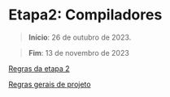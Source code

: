 # Etapa2: Compiladores

> **Início**: 26 de outubro de 2023.

> **Fim**: 13 de novembro de 2023

[Regras da etapa 2](https://moodle.ufrgs.br/pluginfile.php/6321067/mod_resource/content/9/E2.pdf)

[Regras gerais de projeto](https://moodle.ufrgs.br/pluginfile.php/6321006/mod_resource/content/3/Projeto.pdf)